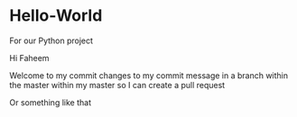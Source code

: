 # Hello-World
For our Python project

Hi Faheem

Welcome to my commit changes to my commit message in a branch within the master within my master so I can create a pull request

Or something like that
